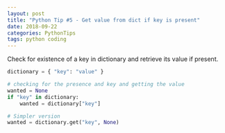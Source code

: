 ```yaml
---
layout: post
title: "Python Tip #5 - Get value from dict if key is present"
date: 2018-09-22
categories: PythonTips
tags: python coding
---
```


Check for existence of a key in dictionary and retrieve its value if present.

```python
dictionary = { "key": "value" }

# checking for the presence and key and getting the value
wanted = None
if "key" in dictionary:
    wanted = dictionary["key"]

# Simpler version
wanted = dictionary.get("key", None)
```